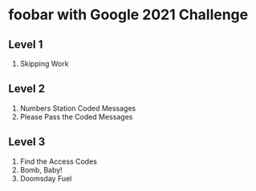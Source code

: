 # foobar with Google 2021 Challenge

## Level 1
  1. Skipping Work
## Level 2
  1. Numbers Station Coded Messages
  1. Please Pass the Coded Messages
## Level 3
  1. Find the Access Codes
  1. Bomb, Baby!
  1. Doomsday Fuel
